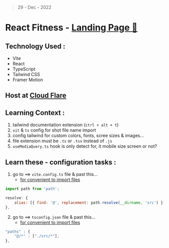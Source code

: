> 29 - Dec - 2022

# React Fitness - [Landing Page 🔗](https://fitness-app-lp.netlify.app)

## Technology Used :
* Vite
* React 
* TypeScript
* Tailwind CSS
* Framer Motion

## Host at [Cloud Flare](https://dash.cloudflare.com)


## Learning Context :
1. tailwind documentation extension (`ctrl + alt + t`)
2. `vit` & `ts` config for shot file name import 
3. config tailwind for custom colors, fonts, scree sizes & images...
4. file extension must be `.ts` or `.tsx` instead of `.js`
5. `useMediaQuery.ts` hook is only detect for, it mobile size screen or not?




## Learn these - configuration tasks :

1. go to ==> `vite.config.ts` file & past this...
    * <u>for convenient to import files</u>

```js
import path from 'path';

resolve: {
    alias: [{ find: '@', replacement: path.resolve(__dirname, 'src') }],
},
```

2. go to ==> `tsconfig.json` file & past this...
    * <u>for convenient to import files</u>

```js
"paths" : {
    "@/*" : ["./src/*"],
},
```


<!-- 
https://app.netlify.com/sites/fitness-app-lp/deploys
-->